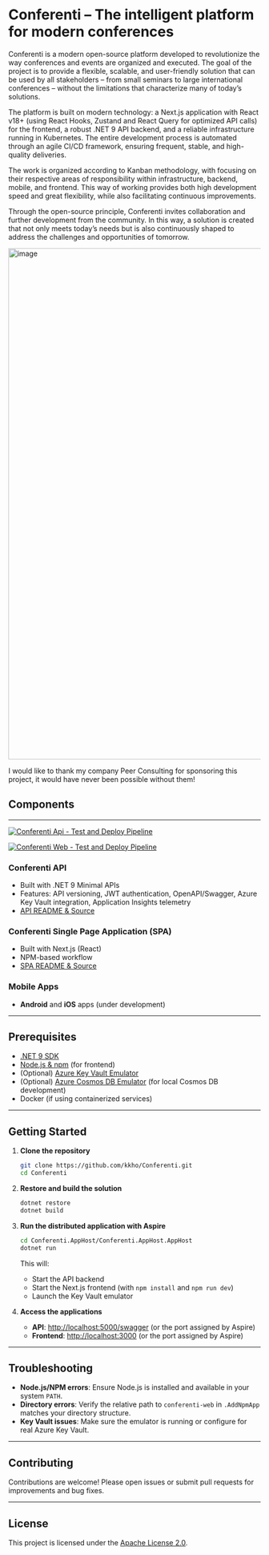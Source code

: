 # Conferenti – The intelligent platform for modern conferences

Conferenti is a modern open-source platform developed to revolutionize the way conferences and events are organized and executed.
The goal of the project is to provide a flexible, scalable, and user-friendly solution that can be used by all stakeholders – from small seminars to large international conferences – without the limitations that characterize many of today’s solutions.

The platform is built on modern technology: a Next.js application with React v18+ (using React Hooks, Zustand and React Query for optimized API calls) for the frontend, a robust .NET 9 API backend, and a reliable infrastructure running in Kubernetes. The entire development process is automated through an agile CI/CD framework, ensuring frequent, stable, and high-quality deliveries.

The work is organized according to Kanban methodology, with focusing on their respective areas of responsibility within infrastructure, backend, mobile, and frontend. This way of working provides both high development speed and great flexibility, while also facilitating continuous improvements.

Through the open-source principle, Conferenti invites collaboration and further development from the community. In this way, a solution is created that not only meets today’s needs but is also continuously shaped to address the challenges and opportunities of tomorrow.

<img width="1643" height="1020" alt="image" src="https://github.com/user-attachments/assets/febcbf70-5843-4dfb-a731-0e9cc1c713c3" />

I would like to thank my company Peer Consulting for sponsoring this project, it would have never been possible without them!


## Components
---
[![Conferenti Api - Test and Deploy Pipeline](https://github.com/kkho/Conferenti/actions/workflows/api-test-build-deploy.yaml/badge.svg?branch=main)](https://github.com/kkho/Conferenti/actions/workflows/api-test-build-deploy.yaml)

[![Conferenti Web - Test and Deploy Pipeline](https://github.com/kkho/Conferenti/actions/workflows/frontend-test-build-deploy.yaml/badge.svg?branch=main)](https://github.com/kkho/Conferenti/actions/workflows/frontend-test-build-deploy.yaml)

### Conferenti API

- Built with .NET 9 Minimal APIs
- Features: API versioning, JWT authentication, OpenAPI/Swagger, Azure Key Vault integration, Application Insights telemetry
- [API README & Source](https://github.com/kkho/Conferenti/tree/main/conferenti-api)

### Conferenti Single Page Application (SPA)

- Built with Next.js (React)
- NPM-based workflow
- [SPA README & Source](https://github.com/kkho/Conferenti/tree/main/conferenti-web)

### Mobile Apps

- **Android** and **iOS** apps (under development)

---

## Prerequisites

- [.NET 9 SDK](https://dotnet.microsoft.com/download/dotnet/9.0)
- [Node.js & npm](https://nodejs.org/) (for frontend)
- (Optional) [Azure Key Vault Emulator](https://github.com/Azure/azure-sdk-for-net/tree/main/sdk/keyvault/Azure.Security.KeyVault.Emulator)
- (Optional) [Azure Cosmos DB Emulator](https://learn.microsoft.com/azure/cosmos-db/local-emulator) (for local Cosmos DB development)
- Docker (if using containerized services)

---

## Getting Started

1. **Clone the repository**

   ```sh
   git clone https://github.com/kkho/Conferenti.git
   cd Conferenti
   ```

2. **Restore and build the solution**

   ```sh
   dotnet restore
   dotnet build
   ```

3. **Run the distributed application with Aspire**

   ```sh
   cd Conferenti.AppHost/Conferenti.AppHost.AppHost
   dotnet run
   ```

   This will:

   - Start the API backend
   - Start the Next.js frontend (with `npm install` and `npm run dev`)
   - Launch the Key Vault emulator

4. **Access the applications**
   - **API**: [http://localhost:5000/swagger](http://localhost:5000/swagger) (or the port assigned by Aspire)
   - **Frontend**: [http://localhost:3000](http://localhost:3000) (or the port assigned by Aspire)

---

## Troubleshooting

- **Node.js/NPM errors**: Ensure Node.js is installed and available in your system `PATH`.
- **Directory errors**: Verify the relative path to `conferenti-web` in `.AddNpmApp` matches your directory structure.
- **Key Vault issues**: Make sure the emulator is running or configure for real Azure Key Vault.

---

## Contributing

Contributions are welcome! Please open issues or submit pull requests for improvements and bug fixes.

---

## License

This project is licensed under the [Apache License 2.0](LICENSE).
